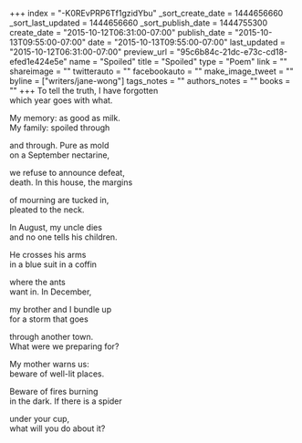 +++
index = "-K0REvPRP6Tf1gzidYbu"
_sort_create_date = 1444656660
_sort_last_updated = 1444656660
_sort_publish_date = 1444755300
create_date = "2015-10-12T06:31:00-07:00"
publish_date = "2015-10-13T09:55:00-07:00"
date = "2015-10-13T09:55:00-07:00"
last_updated = "2015-10-12T06:31:00-07:00"
preview_url = "95c6b84c-21dc-e73c-cd18-efed1e424e5e"
name = "Spoiled"
title = "Spoiled"
type = "Poem"
link = ""
shareimage = ""
twitterauto = ""
facebookauto = ""
make_image_tweet = ""
byline = ["writers/jane-wong"]
tags_notes = ""
authors_notes = ""
books = ""
+++
To tell the truth, I have forgotten<br>
which year goes with what. 

My memory: as good as milk.<br>
My family: spoiled through 

and through. Pure as mold<br>
on a September nectarine, 

we refuse to announce defeat,<br>
death. In this house, the margins 

of mourning are tucked in,<br>
pleated to the neck. 

In August, my uncle dies<br>
and no one tells his children. 

He crosses his arms<br>
in a blue suit in a coffin 

where the ants<br>
want in. In December, 

my brother and I bundle up<br>
for a storm that goes 

through another town.<br>
What were we preparing for? 

My mother warns us:<br>
beware of well-lit places. 

Beware of fires burning<br> 
in the dark. If there is a spider 

under your cup,<br>
what will you do about it?